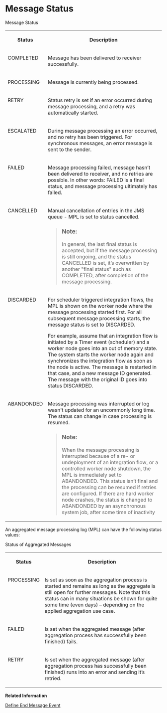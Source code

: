 <!-- loio733a57b10f504ac9b2b5aa7fda664dc5 -->

# Message Status



<a name="loio733a57b10f504ac9b2b5aa7fda664dc5__d766e18"/>Message Status


<table>
<tr>
<th valign="top">

Status



</th>
<th valign="top">

Description



</th>
</tr>
<tr>
<td valign="top">

COMPLETED



</td>
<td valign="top">

Message has been delivered to receiver successfully.



</td>
</tr>
<tr>
<td valign="top">

PROCESSING



</td>
<td valign="top">

Message is currently being processed.



</td>
</tr>
<tr>
<td valign="top">

RETRY



</td>
<td valign="top">

Status retry is set if an error occurred during message processing, and a retry was automatically started.



</td>
</tr>
<tr>
<td valign="top">

ESCALATED



</td>
<td valign="top">

During message processing an error occurred, and no retry has been triggered. For synchronous messages, an error message is sent to the sender.



</td>
</tr>
<tr>
<td valign="top">

FAILED



</td>
<td valign="top">

Message processing failed, message hasn’t been delivered to receiver, and no retries are possible. In other words: FAILED is a final status, and message processing ultimately has failed.



</td>
</tr>
<tr>
<td valign="top">

CANCELLED



</td>
<td valign="top">

Manual cancellation of entries in the JMS queue - MPL is set to status cancelled.

> ### Note:  
> In general, the last final status is accepted, but if the message processing is still ongoing, and the status CANCELLED is set, it’s overwritten by another "final status" such as COMPLETED, after completion of the message processing.



</td>
</tr>
<tr>
<td valign="top">

DISCARDED



</td>
<td valign="top">

For scheduler triggered integration flows, the MPL is shown on the worker node where the message processing started first. For all subsequent message processing starts, the message status is set to DISCARDED.

For example, assume that an integration flow is initiated by a Timer event \(scheduler\) and a worker node goes into an out of memory state. The system starts the worker node again and synchronizes the integration flow as soon as the node is active. The message is restarted in that case, and a new message ID generated. The message with the original ID goes into status DISCARDED.



</td>
</tr>
<tr>
<td valign="top">

ABANDONDED



</td>
<td valign="top">

Message processing was interrupted or log wasn't updated for an uncommonly long time. The status can change in case processing is resumed.

> ### Note:  
> When the message processing is interrupted because of a re- or undeployment of an integration flow, or a controlled worker node shutdown, the MPL is immediately set to ABANDONDED. This status isn’t final and the processing can be resumed if retries are configured. If there are hard worker node crashes, the status is changed to ABANDONDED by an asynchronous system job, after some time of inactivity



</td>
</tr>
</table>

An aggregated message processing log \(MPL\) can have the following status values:

<a name="loio733a57b10f504ac9b2b5aa7fda664dc5__d766e128"/>Status of Aggregated Messages


<table>
<tr>
<th valign="top">

Status



</th>
<th valign="top">

Description



</th>
</tr>
<tr>
<td valign="top">

PROCESSING



</td>
<td valign="top">

Is set as soon as the aggregation process is started and remains as long as the aggregate is still open for further messages. Note that this status can in many situations be shown for quite some time \(even days\) – depending on the applied aggregation use case.



</td>
</tr>
<tr>
<td valign="top">

FAILED



</td>
<td valign="top">

Is set when the aggregated message \(after aggregation process has successfully been finished\) fails.



</td>
</tr>
<tr>
<td valign="top">

RETRY



</td>
<td valign="top">

Is set when the aggregated message \(after aggregation process has successfully been finished\) runs into an error and sending it’s retried.



</td>
</tr>
</table>

**Related Information**  


[Define End Message Event](define-end-message-event-4774b5f.md "An End Message event ends a message processing sequence.")

